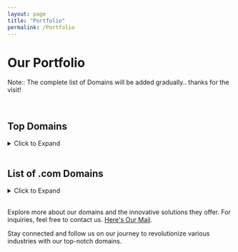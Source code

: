 ```yaml
---
layout: page
title: "Portfolio"
permalink: /Portfolio
---
```


# Our Portfolio

Note:: The complete list of Domains will be added gradually..  thanks for the visit!

<!--
## Featured Domains

---
### RevCharge.IO
<details>
  <summary><em>Leading Green Energy Innovation</em></summary>
  <p><strong>RevCharge.IO</strong> is at the forefront of green energy innovation. This domain is ideal for:</p>
  <ul>
    <li><strong>EV Charging Solutions:</strong> Providing state-of-the-art electric vehicle charging technology.</li>
    <li><strong>Sustainable Energy:</strong> Promoting the use of renewable energy sources.</li>
    <li><strong>Smart Infrastructure:</strong> Developing a comprehensive network of EV charging stations.</li>
  </ul>
</details>

### Pivoter.org
<details>
  <summary><em>Transforming Business Models</em></summary>
  <p><strong>Pivoter.org</strong> is designed to support startups and entrepreneurs looking to pivot their business models. Ideal use cases include:</p>
  <ul>
    <li><strong>Business Consultancy:</strong> Offering guidance on strategic pivots and business transformations.</li>
    <li><strong>Educational Hub:</strong> Providing resources, articles, and success stories on effective pivot strategies.</li>
    <li><strong>Networking Platform:</strong> Connecting entrepreneurs with mentors and peers.</li>
  </ul>
</details>

### Pivoters.org
<details>
  <summary><em>Community of Innovators</em></summary>
  <p><strong>Pivoters.org</strong> focuses on building a community of innovators and entrepreneurs. It’s perfect for:</p>
  <ul>
    <li><strong>Community Building:</strong> Creating a space for like-minded individuals to share experiences and insights.</li>
    <li><strong>Support Network:</strong> Offering peer support and collaborative opportunities for startups.</li>
    <li><strong>Event Hosting:</strong> Organizing webinars, workshops, and networking events.</li>
  </ul>
</details>

### TryQ.org
<details>
  <summary><em>Inspiring Curiosity</em></summary>
  <p><strong>TryQ.org</strong> is dedicated to fostering curiosity and encouraging hands-on learning. This domain is best suited for:</p>
  <ul>
    <li><strong>Educational Programs:</strong> Offering interactive courses and workshops in various fields.</li>
    <li><strong>Innovation Labs:</strong> Creating spaces for experimentation and prototyping.</li>
    <li><strong>STEM Initiatives:</strong> Promoting science, technology, engineering, and mathematics education.</li>
  </ul>
</details>

### Comparer.IO
<details>
  <summary><em>Your Comparison Hub</em></summary>
  <p><strong>Comparer.IO</strong> is your go-to platform for comprehensive comparisons. Ideal applications include:</p>
  <ul>
    <li><strong>Product Reviews:</strong> Providing in-depth comparisons of products and services.</li>
    <li><strong>Financial Comparisons:</strong> Helping users choose the best financial products like credit cards, loans, and insurance.</li>
    <li><strong>Travel Comparisons:</strong> Offering comparisons of flights, hotels, and travel packages.</li>
  </ul>
</details>

-->
<br>

## Top Domains
<details>
<summary>Click to Expand</summary>
  
<h4><a href="https://NeuroLogical.AI" target="_blank">NeuroLogical.AI</a></h4> - <em>"Where Mind meets Machine"</em>
<h4><a href="https://AinBot.com" target="_blank">AinBot.com</a></h4> - <b>AI and Robotics</b>
<h4><a href="https://Aiing.org" target="_blank">Aiing.org</a></h4> - <em>"Evolving AI. Enhancing Life."</em>
<h4><a href="https://GrandExodus.com" target="_blank">GrandExodus.com</a></h4> - <em>"The Pinnacle of Luxury"</em>
<h4><a href="https://EXIM.VC" target="_blank">EXIM.VC</a></h4> - <strong>Export Import Venture Capital</strong>
<h4><a href="https://SDKGPT.com" target="_blank">SDKGPT.com</a></h4> - <b>GPT Software Development Kit</b>
<h4><a href="https://Silicon.VIP" target="_blank">Silicon.VIP</a></h4> - <em>"Edge of Tech for the Elite"</em>
<h4><a href="https://TtoV.AI" target="_blank">TtoV.AI</a></h4> - Text to Video.. or even more: Text/Tune/Thumbnail to Video
</details>
<br>
  
## List of .com Domains
<details>
<summary>Click to Expand</summary>

<h4><a href="https://2-HD.com" target="_blank">2-HD</a>&emsp;<a href="https://X2ra.com" target="_blank">X2ra</a>&emsp;<a href="https://u2ob.com" target="_blank">U2ob</a></h4>
<!-- <h4><a href="https://acaab.com" target="_blank">acaab</a></h4> -->
<h4><a href="https://aauee.com" target="_blank">aauee</a></h4>
<h4><a href="https://AinBot.com" target="_blank">AinBot</a></h4>
<h4><a href="https://aintcheap.com" target="_blank">aintcheap</a></h4>
<h4><a href="https://AlternatiW.com" target="_blank">AlternatiW</a></h4>
<h4><a href="https://Axzyl.com" target="_blank">Axzyl</a></h4>
<h4><a href="https://BAEing.com" target="_blank">BAEing</a></h4>
<h4><a href="https://BetGull.com" target="_blank">BetGull</a></h4>
<h4><a href="https://BidDNS.com" target="_blank">BidDNS</a></h4>
<h4><a href="https://Bottyl.com" target="_blank">Bottyl</a></h4>
<h4><a href="https://Bottail.com" target="_blank">Bottail</a></h4>
<h4><a href="https://braqe.com" target="_blank">braqe</a></h4>
<h4><a href="https://BrandExodus.com" target="_blank">BrandExodus</a></h4>
<h4><a href="https://Brrgr.com" target="_blank">Brrgr</a></h4>
<h4><a href="https://BullHR.com" target="_blank">BullHR</a></h4>
<h4><a href="https://BullStocker.com" target="_blank">BullStocker</a></h4>
<h4><a href="https://CaliforniaShippers.com" target="_blank">CaliforniaShippers</a></h4>
<h4><a href="https://CapShark.com" target="_blank">CapShark</a></h4>
<h4><a href="https://CEOat.com" target="_blank">CEOat</a></h4>
<h4><a href="https://Commenttown.com" target="_blank">Commenttown</a></h4>
<h4><a href="https://Deceland.com" target="_blank">Deceland</a></h4>
<h4><a href="https://Decebond.com" target="_blank">Decebond</a></h4>
<h4><a href="https://Diluteai.com" target="_blank">Diluteai</a></h4>
<h4><a href="https://DNrig.com" target="_blank">DNrig</a></h4>
<h4><a href="https://DNring.com" target="_blank">DNring</a></h4>
<h4><a href="https://DomainExodus.com" target="_blank">DomainExodus</a></h4>
<h4><a href="https://FAFOlink.com" target="_blank">FAFOlink</a></h4>
<h4><a href="https://Fazcap.com" target="_blank">Fazcap</a></h4>
<h4><a href="https://Fazpay.com" target="_blank">Fazpay</a></h4>
<h4><a href="https://Findmp3s.com" target="_blank">Findmp3s</a></h4>
<h4><a href="https://FlynRider.com" target="_blank">FlynRider</a></h4>
<h4><a href="https://FremontAgent.com" target="_blank">FremontAgent</a></h4>
<h4><a href="https://GrandExodus.com" target="_blank">GrandExodus</a></h4>
<h4><a href="https://GrandTradeAuto.com" target="_blank">GrandTradeAuto</a></h4>
<h4><a href="https://GPTstax.com" target="_blank">GPTstax</a></h4>
<h4><a href="https://Gullybull.com" target="_blank">Gullybull</a></h4>
<h4><a href="https://HellSync.com" target="_blank">HellSync</a></h4>
<h4><a href="https://HillLux.com" target="_blank">HillLux</a></h4>
<h4><a href="https://HighwayPursuit.com" target="_blank">HighwayPursuit</a></h4>
<h4><a href="https://HookInfo.com" target="_blank">HookInfo</a></h4>
<h4><a href="https://IndianapolisCompany.com" target="_blank">IndianapolisCompany</a></h4>
<h4><a href="https://itsaiVideo.com" target="_blank">itsaiVideo</a></h4>
<h4><a href="https://K9sShop.com" target="_blank">K9sShop</a></h4>
<h4><a href="https://Kchop.com" target="_blank">Kchop</a></h4>
<h4><a href="https://LeoOne.com" target="_blank">LeoOne</a></h4>
<h4><a href="https://Live24tv.com" target="_blank">Live24tv</a></h4>
<h4><a href="https://Lozyx.com" target="_blank">Lozyx</a></h4>
<h4><a href="https://Meguys.com" target="_blank">Meguys</a></h4>
<h4><a href="https://moczz.com" target="_blank">moczz</a></h4>
<h4><a href="https://NYshippers.com" target="_blank">NYshippers</a></h4>
<h4><a href="https://OpenTerminus.com" target="_blank">OpenTerminus</a></h4>
<h4><a href="https://orqpro.com" target="_blank">orqpro</a></h4>
<h4><a href="https://PhiladelphiaRepairs.com" target="_blank">PhiladelphiaRepairs</a></h4>
<h4><a href="https://Phyzyx.com" target="_blank">Phyzyx</a></h4>
<h4><a href="https://PizzaPacman.com" target="_blank">PizzaPacman</a></h4>
<h4><a href="https://Proinker.com" target="_blank">Proinker</a></h4>
<h4><a href="https://QwertyHelp.com" target="_blank">QwertyHelp</a></h4>
<h4><a href="https://Rollinginfo.com" target="_blank">Rollinginfo</a></h4>
<h4><a href="https://SandiegoRepairs.com" target="_blank">SandiegoRepairs</a></h4>
<h4><a href="https://SanjoseCompany.com" target="_blank">SanjoseCompany</a></h4>
<h4><a href="https://SaveWebVideos.com" target="_blank">SaveWebVideos</a></h4>
<h4><a href="https://SchoolOver.com" target="_blank">SchoolOver</a></h4>
<h4><a href="https://sdkGPT.com" target="_blank">sdkGPT</a></h4>
<h4><a href="https://Skidbuzz.com" target="_blank">Skidbuzz</a></h4>
<h4><a href="https://Spaiy.com" target="_blank">Spaiy</a></h4>
<h4><a href="https://Shoqqer.com" target="_blank">Shoqqer</a></h4>
<h4><a href="https://TexasShipper.com" target="_blank">TexasShipper</a></h4>
<h4><a href="https://TexasShippers.com" target="_blank">TexasShippers</a></h4>
<h4><a href="https://Tipxyz.com" target="_blank">Tipxyz</a></h4>
<h4><a href="https://TucsonCompany.com" target="_blank">TucsonCompany</a></h4>
<h4><a href="https://Unrollinfo.com" target="_blank">Unrollinfo</a></h4>
<h4><a href="https://Veglawn.com" target="_blank">Veglawn</a></h4>
<h4><a href="https://VegasInsulation.com" target="_blank">VegasInsulation</a></h4>
<h4><a href="https://Warreel.com" target="_blank">Warreel</a></h4>
<h4><a href="https://Xpiring.com" target="_blank">Xpiring</a></h4>
<h4><a href="https://XRdlc.com" target="_blank">XRdlc</a></h4>
<h4><a href="https://XRsaga.com" target="_blank">XRsaga</a></h4>
<h4><a href="https://XYaiZ.com" target="_blank">XYaiZ</a></h4>
</details>
<br>

<!--
<h4><a href="https://2-HD.com">2-HD</a>&emsp;<a href="https://X2ra.com">X2ra</a>&emsp;<a href="https://r3fr.com">r3fr</a>&emsp;<a href="https://ri4l.com">ri4l</a>&emsp;<a href="https://pco1.com">pco1</a>&emsp;<a href="https://u2ob.com">u2ob</a></h4>
<h4><a href="https://acaab.com">acaab</a></h4>
<h4><a href="https://aauee.com">aauee</a></h4>
<h4><a href="https://AinBot.com">AinBot</a></h4>
<h4><a href="https://aintcheap.com">aintcheap</a></h4>
<h4><a href="https://AlternatiW.com">AlternatiW</a></h4>
<h4><a href="https://Axzyl.com">Axzyl</a></h4>
<h4><a href="https://BAEing.com">BAEing</a></h4>
<h4><a href="https://BetGull.com">BetGull</a></h4>
<h4><a href="https://bidDNS.com">bidDNS</a></h4>
<h4><a href="https://Bottyl.com">Bottyl</a></h4>
<h4><a href="https://Bottail.com">Bottail</a></h4>
<h4><a href="https://braqe.com">braqe</a></h4>
<h4><a href="https://BrandExodus.com">BrandExodus</a></h4>
<h4><a href="https://Brrgr.com">Brrgr</a></h4>
<h4><a href="https://BullHR.com">BullHR</a></h4>
<h4><a href="https://BullStocker.com">BullStocker</a></h4>
<h4><a href="https://CaliforniaShippers.com">CaliforniaShippers</a></h4>
<h4><a href="https://CapShark.com">CapShark</a></h4>
<h4><a href="https://CEOat.com">CEOat</a></h4>
<h4><a href="https://Commenttown.com">Commenttown</a></h4>
<h4><a href="https://Deceland.com">Deceland</a></h4>
<h4><a href="https://Decebond.com">Decebond</a></h4>
<h4><a href="https://Diluteai.com">Diluteai</a></h4>
<h4><a href="https://DNrig.com">DNrig</a></h4>
<h4><a href="https://DNring.com">DNring</a></h4>
<h4><a href="https://DomainExodus.com">DomainExodus</a></h4>
<h4><a href="https://FAFOlink.com">FAFOlink</a></h4>
<h4><a href="https://Fazcap.com">Fazcap</a></h4>
<h4><a href="https://Fazpay.com">Fazpay</a></h4>
<h4><a href="https://Findmp3s.com">Findmp3s</a></h4>
<h4><a href="https://FlynRider.com">FlynRider</a></h4>
<h4><a href="https://FremontAgent.com">FremontAgent</a></h4>
<h4><a href="https://GrandExodus.com">GrandExodus</a></h4>
<h4><a href="https://GrandTradeAuto.com">GrandTradeAuto</a></h4>
<h4><a href="https://GPTstax.com">GPTstax</a></h4>
<h4><a href="https://Gullybull.com">Gullybull</a></h4>
<h4><a href="https://HellSync.com">HellSync</a></h4>
<h4><a href="https://HillLux.com">HillLux</a></h4>
<h4><a href="https://HighwayPursuit.com">HighwayPursuit</a></h4>
<h4><a href="https://HookInfo.com">HookInfo</a></h4>
<h4><a href="https://IndianapolisCompany.com">IndianapolisCompany</a></h4>
<h4><a href="https://itsaiVideo.com">itsaiVideo</a></h4>
<h4><a href="https://K9sShop.com">K9sShop</a></h4>
<h4><a href="https://Kchop.com">Kchop</a></h4>
<h4><a href="https://LeoOne.com">LeoOne</a></h4>
<h4><a href="https://Live24tv.com">Live24tv</a></h4>
<h4><a href="https://Lozyx.com">Lozyx</a></h4>
<h4><a href="https://Meguys.com">Meguys</a></h4>
<h4><a href="https://moczz.com">moczz</a></h4>
<h4><a href="https://NYshippers.com">NYshippers</a></h4>
<h4><a href="https://OpenTerminus.com">OpenTerminus</a></h4>
<h4><a href="https://orqpro.com">orqpro</a></h4>
<h4><a href="https://PhiladelphiaRepairs.com">PhiladelphiaRepairs</a></h4>
<h4><a href="https://Phyzyx.com">Phyzyx</a></h4>
<h4><a href="https://PizzaPacman.com">PizzaPacman</a></h4>
<h4><a href="https://Proinker.com">Proinker</a></h4>
<h4><a href="https://QwertyHelp.com">QwertyHelp</a></h4>
<h4><a href="https://Rollinginfo.com">Rollinginfo</a></h4>
<h4><a href="https://SandiegoRepairs.com">SandiegoRepairs</a></h4>
<h4><a href="https://SanjoseCompany.com">SanjoseCompany</a></h4>
<h4><a href="https://SaveWebVideos.com">SaveWebVideos</a></h4>
<h4><a href="https://SchoolOver.com">SchoolOver</a></h4>
<h4><a href="https://sdkGPT.com">sdkGPT</a></h4>
<h4><a href="https://Skidbuzz.com">Skidbuzz</a></h4>
<h4><a href="https://Spaiy.com">Spaiy</a></h4>
<h4><a href="https://Shoqqer.com">Shoqqer</a></h4>
<h4><a href="https://TexasShipper.com">TexasShipper</a></h4>
<h4><a href="https://TexasShippers.com">TexasShippers</a></h4>
<h4><a href="https://Tipxyz.com">Tipxyz</a></h4>
<h4><a href="https://TucsonCompany.com">TucsonCompany</a></h4>
<h4><a href="https://Unrollinfo.com">Unrollinfo</a></h4>
<h4><a href="https://Veglawn.com">Veglawn</a></h4>
</details>
<br>

#### 2-HD &emsp; X2ra &emsp; r3fr &emsp; ri4l &emsp; pco1 &emsp; u2ob

#### acaab
#### aauee
#### AinBot
#### aintcheap
#### AlternatiW
#### Axzyl
#### BAEing
#### BetGull
#### bidDNS
#### Bottyl
#### Bottail
#### braqe
#### BrandExodus
#### Brrgr
#### BullHR
#### BullStocker
#### CaliforniaShippers
#### CapShark
#### CEOat
#### Commenttown
#### Deceland
#### Decebond
#### Diluteai
#### DNrig
#### DNring
#### DomainExodus
#### FAFOlink
#### Fazcap
#### Fazpay
#### Findmp3s
#### FlynRider
#### FremontAgent
#### GrandExodus
#### GrandTradeAuto
#### GPTstax
#### Gullybull
#### HellSync
#### HillLux
#### HighwayPursuit
#### HookInfo
#### IndianapolisCompany
#### itsaiVideo
#### K9sShop
#### Kchop
#### LeoOne
#### Live24tv
#### Lozyx
#### Meguys
#### moczz
#### NYshippers
#### OpenTerminus
#### orqpro
#### PhiladelphiaRepairs
#### Phyzyx
#### PizzaPacman
#### Proinker
#### QwertyHelp
#### Rollinginfo
#### SandiegoRepairs
#### SanjoseCompany
#### SaveWebVideos
#### SchoolOver
#### sdkGPT
#### Skidbuzz
#### Spaiy
#### Shoqqer
#### TexasShipper
#### TexasShippers
#### Tipxyz
#### TucsonCompany
#### Unrollinfo
#### Veglawn
#### VegasInsulation
#### Warreel
#### Xpiring
#### XRdlc
#### XRsaga
#### XYaiZ
-->

Explore more about our domains and the innovative solutions they offer. For inquiries, feel free to contact us.  [Here's Our Mail](mailto:QwertyDomains@Gmail.com).

Stay connected and follow us on our journey to revolutionize various industries with our top-notch domains.
